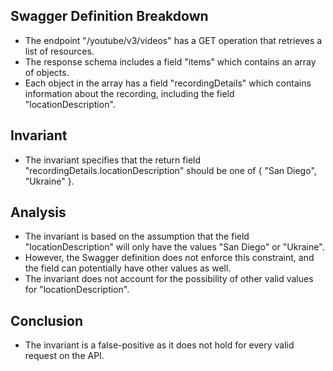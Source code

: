 ## Swagger Definition Breakdown
- The endpoint "/youtube/v3/videos" has a GET operation that retrieves a list of resources.
- The response schema includes a field "items" which contains an array of objects.
- Each object in the array has a field "recordingDetails" which contains information about the recording, including the field "locationDescription".

## Invariant
- The invariant specifies that the return field "recordingDetails.locationDescription" should be one of { "San Diego", "Ukraine" }.

## Analysis
- The invariant is based on the assumption that the field "locationDescription" will only have the values "San Diego" or "Ukraine".
- However, the Swagger definition does not enforce this constraint, and the field can potentially have other values as well.
- The invariant does not account for the possibility of other valid values for "locationDescription".

## Conclusion
- The invariant is a false-positive as it does not hold for every valid request on the API.

